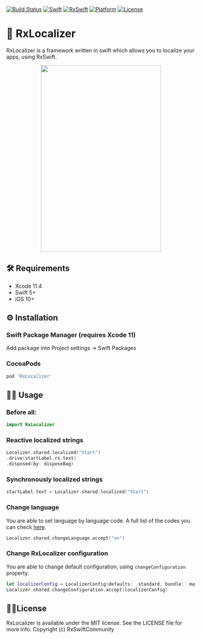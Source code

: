 [![Build Status](https://travis-ci.org/RxSwiftCommunity/RxLocalizer.svg?branch=master)](https://travis-ci.org/RxSwiftCommunity/RxLocalizer)
[![Swift](https://img.shields.io/badge/swift-5-orange.svg)](https://github.com/RxSwiftCommunity/RxLocalizer)
[![RxSwift](https://img.shields.io/badge/RxSwift-5-red.svg)](https://github.com/ReactiveX/RxSwift)
[![Platform](https://img.shields.io/badge/iOS-10+-blue.svg)](https://github.com/RxSwiftCommunity/RxLocalizer/blob/master/LICENSE)
[![License](https://img.shields.io/badge/license-MIT-brightgreen.svg)](https://github.com/RxSwiftCommunity/RxLocalizer/blob/master/LICENSE)

# 🚀 RxLocalizer

RxLocalizer is a framework written in swift which allows you to localize your apps, using RxSwift. 

<p align="center"><img src="demo.gif" width="320" height="495" />

## 🛠 Requirements

- Xcode 11.4
- Swift 5+
- iOS 10+

## ⚙️ Installation

### Swift Package Manager (requires Xcode 11)

Add package into Project settings -> Swift Packages

### CocoaPods

```ruby
pod 'RxLocalizer'
```

## 👨‍💻 Usage

### Before all:

```swift
import RxLocalizer
```

### Reactive localized strings

```swift
Localizer.shared.localized("Start")
.drive(startLabel.rx.text)
.disposed(by: disposeBag)
```

### Synchronously localized strings

```swift
startLabel.text = Localizer.shared.localized("Start")
```

### Change language

You are able to set language by language code. 
A full list of the codes you can check [here](https://www.ibabbleon.com/iOS-Language-Codes-ISO-639.html).
```swift
Localizer.shared.changeLanguage.accept("en")
```

### Change RxLocalizer configuration

You are able to change default configuration, using `changeConfiguration` property.

```swift
let localizerConfig = LocalizerConfig(defaults: .standard, bundle: .main, tableName: "Localizable")
Localizer.shared.changeConfiguration.accept(localizerConfig)
```

## 👮‍♂️License

RxLocalizer is available under the MIT license. See the LICENSE file for more info.
Copyright (c) RxSwiftCommunity
